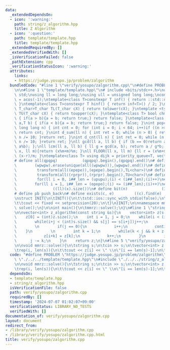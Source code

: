 ```yaml
---
data:
  _extendedDependsOn:
  - icon: ':warning:'
    path: string/z_algorithm.hpp
    title: Z Algorithm
  - icon: ':question:'
    path: template/template.hpp
    title: template/template.hpp
  _extendedRequiredBy: []
  _extendedVerifiedWith: []
  _isVerificationFailed: false
  _pathExtension: cpp
  _verificationStatusIcon: ':warning:'
  attributes:
    links:
    - https://judge.yosupo.jp/problem/zalgorithm
  bundledCode: "#line 1 \"verify/yosupo/zalgorithm.cpp\"\n#define PROBLEM \"https://judge.yosupo.jp/problem/zalgorithm\"\
    \n\n#line 1 \"template/template.hpp\"\n# include <bits/stdc++.h>\nusing namespace\
    \ std;\nusing ll = long long;\nusing ull = unsigned long long;\nconst double pi\
    \ = acos(-1);\ntemplate<class T>constexpr T inf() { return ::std::numeric_limits<T>::max();\
    \ }\ntemplate<class T>constexpr T hinf() { return inf<T>() / 2; }\ntemplate <typename\
    \ T_char>T_char TL(T_char cX) { return tolower(cX); }\ntemplate <typename T_char>T_char\
    \ TU(T_char cX) { return toupper(cX); }\ntemplate<class T> bool chmin(T& a,T b)\
    \ { if(a > b){a = b; return true;} return false; }\ntemplate<class T> bool chmax(T&\
    \ a,T b) { if(a < b){a = b; return true;} return false; }\nint popcnt(unsigned\
    \ long long n) { int cnt = 0; for (int i = 0; i < 64; i++)if ((n >> i) & 1)cnt++;\
    \ return cnt; }\nint d_sum(ll n) { int ret = 0; while (n > 0) { ret += n % 10;\
    \ n /= 10; }return ret; }\nint d_cnt(ll n) { int ret = 0; while (n > 0) { ret++;\
    \ n /= 10; }return ret; }\nll gcd(ll a, ll b) { if (b == 0)return a; return gcd(b,\
    \ a%b); };\nll lcm(ll a, ll b) { ll g = gcd(a, b); return a / g*b; };\nll MOD(ll\
    \ x, ll m){return (x%m+m)%m; }\nll FLOOR(ll x, ll m) {ll r = (x%m+m)%m; return\
    \ (x-r)/m; }\ntemplate<class T> using dijk = priority_queue<T, vector<T>, greater<T>>;\n\
    # define all(qpqpq)           (qpqpq).begin(),(qpqpq).end()\n# define UNIQUE(wpwpw)\
    \        (wpwpw).erase(unique(all((wpwpw))),(wpwpw).end())\n# define LOWER(epepe)\
    \         transform(all((epepe)),(epepe).begin(),TL<char>)\n# define UPPER(rprpr)\
    \         transform(all((rprpr)),(rprpr).begin(),TU<char>)\n# define rep(i,upupu)\
    \         for(ll i = 0, i##_len = (upupu);(i) < (i##_len);(i)++)\n# define reps(i,opopo)\
    \        for(ll i = 1, i##_len = (opopo);(i) <= (i##_len);(i)++)\n# define len(x)\
    \                ((ll)(x).size())\n# define bit(n)               (1LL << (n))\n\
    # define pb push_back\n# define exists(c, e)         ((c).find(e) != (c).end())\n\
    \nstruct INIT{\n\tINIT(){\n\t\tstd::ios::sync_with_stdio(false);\n\t\tstd::cin.tie(0);\n\
    \t\tcout << fixed << setprecision(20);\n\t}\n}INIT;\n\nnamespace mmrz {\n\tvoid\
    \ solve();\n}\n\nint main(){\n\tmmrz::solve();\n}\n#line 1 \"string/z_algorithm.hpp\"\
    \n\nvector<int> z_algorithm(const string &s){\n    vector<int> z(s.size());\n\
    \    z[0] = (int)z.size();\n    int i = 1, j = 0;\n    while(i < (int)z.size()){\n\
    \        while(i+j < (int)s.size() && s[j] == s[i+j])j++;\n        z[i] = j;\n\
    \        \n        if(j == 0){\n            i++;\n            continue;\n    \
    \    }\n        \n        int k = 1;\n        while(k < j && k + z[k] < j){\n\
    \            z[i+k] = z[k];\n            k++;\n        }\n        i += k;\n  \
    \      j -= k;\n    }\n    return z;\n}\n#line 5 \"verify/yosupo/zalgorithm.cpp\"\
    \n\nvoid mmrz::solve(){\n\tstring s;\n\tcin >> s;\n\tvector<int> z = z_algorithm(s);\n\
    \trep(i, len(s)){\n\t\tcout << z[i] << \" \\n\"[i == len(s)-1];\n\t}\n}\n"
  code: "#define PROBLEM \"https://judge.yosupo.jp/problem/zalgorithm\"\n\n#include\
    \ \"./../../template/template.hpp\"\n#include \"./../../string/z_algorithm.hpp\"\
    \n\nvoid mmrz::solve(){\n\tstring s;\n\tcin >> s;\n\tvector<int> z = z_algorithm(s);\n\
    \trep(i, len(s)){\n\t\tcout << z[i] << \" \\n\"[i == len(s)-1];\n\t}\n}\n"
  dependsOn:
  - template/template.hpp
  - string/z_algorithm.hpp
  isVerificationFile: false
  path: verify/yosupo/zalgorithm.cpp
  requiredBy: []
  timestamp: '2024-07-07 01:02:07+09:00'
  verificationStatus: LIBRARY_NO_TESTS
  verifiedWith: []
documentation_of: verify/yosupo/zalgorithm.cpp
layout: document
redirect_from:
- /library/verify/yosupo/zalgorithm.cpp
- /library/verify/yosupo/zalgorithm.cpp.html
title: verify/yosupo/zalgorithm.cpp
---
```

